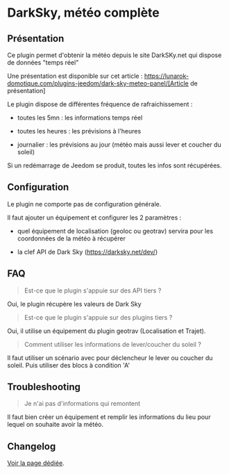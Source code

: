 # DarkSky, météo complète

## Présentation

Ce plugin permet d'obtenir la météo depuis le site DarkSKy.net qui dispose de données "temps réel"

Une présentation est disponible sur cet article : https://lunarok-domotique.com/plugins-jeedom/dark-sky-meteo-panel/[Article de présentation]

Le plugin dispose de différentes fréquence de rafraichissement :

  - toutes les 5mn : les informations temps réel

  - toutes les heures : les prévisions à l'heures

  - journalier : les prévisions au jour (météo mais aussi lever et coucher du soleil)

Si un redémarrage de Jeedom se produit, toutes les infos sont récupérées.


## Configuration

Le plugin ne comporte pas de configuration générale.

Il faut ajouter un équipement et configurer les 2 paramètres :

  - quel équipement de localisation (geoloc ou geotrav) servira pour les coordonnées de la météo à récupérer

  - la clef API de Dark Sky (https://darksky.net/dev/)


## FAQ

> Est-ce que le plugin s'appuie sur des API tiers ?

Oui, le plugin récupère les valeurs de Dark Sky

>Est-ce que le plugin s'appuie sur des plugins tiers ?

Oui, il utilise un équipement du plugin geotrav (Localisation et Trajet).

>Comment utiliser les informations de lever/coucher du soleil ?

Il faut utiliser un scénario avec pour déclencheur le lever ou coucher du soleil. Puis utiliser des blocs à condition 'A'

## Troubleshooting

> Je n'ai pas d'informations qui remontent

Il faut bien créer un équipement et remplir les informations du lieu pour lequel on souhaite avoir la météo.

## Changelog

[Voir la page dédiée](changelog.md).
